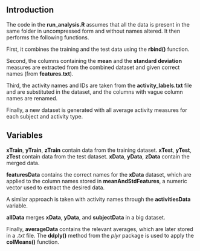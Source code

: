 ## Introduction

The code in the **run_analysis.R** assumes that all the data is present in the same folder in uncompressed form and without names altered. It then performs the following functions.

First, it combines the training and the test data using the **rbind()** function.

Second, the columns containing the **mean** and the **standard deviation** measures are extracted from the combined dataset and given correct names (from **features.txt**).

Third, the activity names and IDs are taken from the **activity_labels.txt** file and are substituted in the dataset, and the columns with vague column names are renamed.

Finally, a new dataset is generated with all average activity measures for each subject and activity type.

## Variables

**xTrain**, **yTrain**, **zTrain** contain data from the training dataset. **xTest**, **yTest**, **zTest** contain data from the test dataset. **xData**, **yData**, **zData** contain the merged data. 

**featuresData** contains the correct names for the **xData** dataset, which are applied to the column names stored in **meanAndStdFeatures**, a numeric vector used to extract the desired data.

A similar approach is taken with activity names through the **activitiesData** variable.

**allData** merges **xData**, **yData**, and **subjectData** in a big dataset.

Finally, **averageData** contains the relevant averages, which are later stored in a *.txt* file. The **ddply()** method from the *plyr* package is used to apply the **colMeans()** function.
